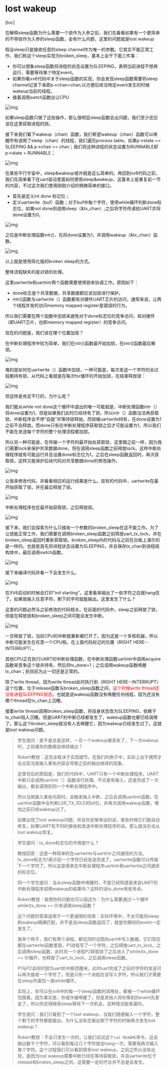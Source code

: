# lost wakeup

[toc]

在解释sleep函数为什么需要一个锁作为入参之前，我们先看看如果有一个更简单的不带锁作为入参的sleep函数，会有什么问题，这里的问题就是lost wakeup

假设sleep只是接收任意的sleep channel作为唯一的参数。它其实不能正常工作，我们称这个sleep实现为broken_sleep，基本上会干下面三件事：

* 你可以想象sleep函数将进程的状态设置为SLEEPING，表明当前进程不想再运行，需要等待某个特定event。
* 如果你看xv6代码中关于sleep函数的实现，你会发现sleep函数需要将sleep channel记录下来即p->chan=chan;以方便后续当特定event发生的时候wakeup当前的线程。
* 接着调用swtch函数出让CPU

![img](.assets/image%20(599).png)

如果sleep函数只做了这些操作，那么很明显sleep函数会出问题，我们至少还应该在这里获取进程的锁。

接下来我们看下wakeup（chan）函数，我们希望wakeup（chan）函数可以唤醒所有调用了sleep（chan）的线程，我们遍历process table，如果p->state == SLEEPING && p->chan == chan；我们将这种进程的状态设置为RUNNABLE即p->state = RUNNABLE；

![img](.assets/image%20(572).png)

在某些平行宇宙中，sleep&wakeup或许就是这么简单的。再回到xv6代码之前，我们先简单看下在uart驱动里面如何使用sleep&wakeup，这基本上是重复前一节的内容，不过这次我们使用刚刚介绍的稍微简单的接口。

* 首先是定义int done 标记位；
* 定义uartwrite（buf）函数；对于buf中每个字符，使用while循环判断done标志位，如果not done则调用sleep（&tx_chan）;之后将字符传递给UART并将done设置为0。

![img](.assets/image%20(570).png)

之后是中断处理函数intr()，先将done设置为1，并调用wakeup（&tx_chan）函数。

![img](.assets/image%20(573).png)

以上就是使用简化版的broken sleep的方式。

整体流程缺失的是对锁的处理。

这里uartwrite和uartintr两个函数需要使用锁来协调工作。原因如下：

* done标志是个共享数据，共享数据都应该加锁进行保护。
* intr()函数与uartwrite（）函数都有对硬件UART芯片的访问，通常来说，让两个线程并发的访问memory mapped register是错误的行为。

所以我们需要在两个函数中加锁来避免对于done标志位的竞争访问，和对硬件（即UART芯片，也即memory mapped register）的竞争访问。

现在的问题是，我们该在哪个位置加锁？

在中断处理程序中较为简单，我们在intr()函数最开始加锁，在intr()函数最后解锁。

![img](.assets/image%20(617).png)

难的是如何在uartwrite（）函数中加锁，一种可能是，每次发送一个字符的全过程都持有锁，从代码上看就是在每次for循环的开始加锁，在结束释放锁：

![img](.assets/image%20(595).png)

但这样是肯定不行的，为什么呢？

我们能从while not done这个循环中退出的唯一可能就是，中断处理函数intr（）将done设置为1。但是如果我们此时已经持有了锁，所以intr（）函数没法再获取锁，中断程序会不停“自旋”并等待锁释放。而锁被uartwrite持有，在done设置为1之前不会释放。而done只有在中断处理程序获取锁之后才可能设置为1。所以我们不能在发送每个字符的整个处理流程都加锁。

所以另一种可能是，在传输一个字符的最开始处获取锁，这里跟之前一样，因为我们需要lock来保护共享数据done，但在调用sleep函数之前释放lock。这样中断处理程序就有可能运行并且设置done标志位为1。之后在sleep函数返回时，再次获取锁，这样又能保护后续代码对共享数据done的修改操作。

![img](.assets/image%20(416).png)

让我来修改代码，并看看相应的运行结果是什么。现有的代码中，uartwrite在最开始获取了锁，并在最后释放了锁。

![img](.assets/image%20(629).png)

中断处理程序也在最开始获取锁，之后释放锁。

![img](.assets/image%20(578).png)

接下来，我们会探索为什么只接收一个参数的broken_sleep在这不能工作。为了让锁能正常工作，我们需要在调用broken_sleep函数之前释放uart_tx_lock，并在broken_sleep返回时重新获取锁。broken_sleep内的代码与之前在白板上演示的是一样的。也就是首先将进程状态设置为SLEEPING，并且保存tx_chan到进程结构体中，最后调用swtch函数。

![img](.assets/image%20(574).png)

接下来编译代码并看一下会发生什么。

![img](.assets/image%20(587).png)

在XV6启动的时候会打印“init starting”，这里看来输出了一些字符之后就hang住了。如果我输入任意字符，剩下的字符就能输出。这里发生了什么？

这里的问题必然与之前修改的代码相关。在前面的代码中，sleep之前释放了锁，但是在释放锁和broken_sleep之间可能会发生中断。

![img](.assets/image%20(459)%20(1)%20(1)%20(1)%20(1).png)

一旦释放了锁，当前CPU的中断就重新被打开了。因为这是一个多核机器，所以中断可能发生在任意一个CPU核。在上面代码标记的位置（RIGHT HERE--INTERRUPT），

其他CPU正在执行UART的中断处理函数，在中断处理函数uartintr中调用acquire函数来竞争这个锁并持有，然后将tx_done=1；之后调用wakeup函数唤醒tx_chan；到目前为止一切还是正常的。

除了write thread，因为write thread此时执行到（RIGHT HERE--INTERRUPT）这个位置，位于release函数与broken_sleep函数之间，<font color=red>这个时候write thread还没有进程SLEEPING状态</font>，也就是说wakeup函数没有唤醒任何线程，因为还没有哪个thread在tx_chan上沉睡。

接着write thread调用broken_sleep函数，将自身状态改为SLEEPING，依赖于tx_chan陷入沉睡。但是UART的中断已经都发生了，wakeup函数也都已经调用了。那么这个broken_sleep就没有人去唤醒它，因为wakeup已经发生过了。这就是lost wakeup问题。

>学生提问：是不是总是这样，一旦一个wakeup被丢失了，下一次wakeup时，之前缓存的数据会继续输出？
>
>Robert教授：这完全取决于实现细节。在我们的例子中，实际上出于偶然才会出现当我输入某些内容会导致之前的输出继续的现象。
>
>这里背后的原因是，我们的代码中，UART只有一个中断处理程序。UART中断只会调用uartintr（）函数进行处理。不论是有输入，还是完成了一次输出，都会调用到同一个中断处理程序中。
>
>所以当我输入某些内容时，会触发输入中断，之后会调用uartintr函数。在uartintr函数中会判断LSR_TX_IDLE的bit位，并再次调用wakeup函数，哪怕之前已经wakeup过了。
>
>如果出现了lost wakeup问题，并且你足够幸运的话，某些时候它们能自动修复。如果UART有不同的接收和发送中断处理程序的话，那么就没办法从lost wakeup恢复。



>学生提问：tx_done标志位的作用是什么？
>
>教授回答：这是一种简单的在uartwrite与uartintr之间通信的方法。tx_done标志为1表示前一个字符已经发送完成了，uartwrite函数可以传输下一个字符了。所以这是用来在中断处理程序uartintr和uartwrite之间通信的标志位。
>
>同一个学生提问：当从sleep函数中唤醒时，不是已经知道是来自UART的中断处理程序调用wakeup的结果吗？这样的话tx_done有些多余。
>
>Robert教授：我想你的问题也可以描述为：为什么需要通过一个循环while(tx_done == 0)来调用sleep函数？
>
>这个问题的答案适用于一个更通用的场景：实际环境中，不太可能将sleep和wakeup精确匹配，并不是说sleep函数返回了，就是你期待的event一定发生了。
>
>我举个例子，我们有两个进程，都在同时试图向uart中写入数据。它们现在都在uartwrite函数里面，P1进程写了一个字符，之后释放uart_tx_lock，之后调用sleep函数，此时另一个进程P2获取锁了之后进入了while(tx_done == 0)循环，也释放了uart_tx_lock，之后调用sleep函数。
>
>P1与P2会同时因为uart的中断而醒来，此时uart完成了之前的字符的发送可以再次接收一个字符了，但是只有一个进程应该写入字符，所以我们才需要在sleep外面包一层while循环。
>
>实际上，你可以在xv6中的每一个sleep函数的调用处，都被一个while循环包围着。因为事实是，你或许被唤醒了，但是其他人将你等到的event先拿走了，所以你还得继续sleep等待下一次机会，这种情况挺普遍的。



>学生提问：我们只看到了一个lost wakeup，当我们随便输入一个字符，整个剩下的字符都能输出，为什么没有在输出剩下字符的时候再次发生lost wakeup？
>
>Robert教授：不会只发生一次的，让我们试试这个`cat README`命令，这会输出数千个字符，可以看到每过几个字符就会hang一次，需要我再次输入某个字符。这个过程我们可以看到很多lost wakeup。之前之所以没有出现，是因为lost wakeup需要中断已经在等待获取锁，并且uartwrite位于release和broken_sleep之间，这需要一定的巧合并不总是会发生。



